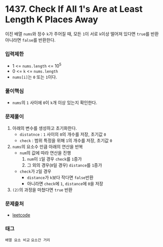# 1437. Check If All 1's Are at Least Length K Places Away
이진 배열 `nums`와 정수 `k`가 주어질 때, 모든 `1`이 서로 `k`이상 떨어져 있다면 `true`를 반환  
아니라면 `false`를 반환한다.
### 입력제한
- 1 <= `nums.length` <= 10<sup>5</sup>
- 0 <= `k` <= `nums.length`
- `nums[i]`는 `0` 또는 `1`이다.
### 풀이핵심
- `nums`의 `1` 사이에 `0`이 `k`개 이상 있는지 확인한다.
### 문제풀이
1. 아래의 변수를 생성하고 초기화한다.
   - `distatnce` : `1` 사이의 `0`의 개수를 저장, 초기값 `0`
   - `check` : 범위 특정을 위해 `1`의 개수를 저장, 초기값 `0`
2. `nums`의 요소수 만큼 아래의 연산을 반복
   - `num`의 값에 따라 연산을 진행
      1. `num`이 `1`일 경우 `check`를 `1`증가
      2. 그 외의 경우(`0`일 경우) `distance`를 `1`증가
   - `check`가 `2`일 경우
     - `distance`가 `k`보다 작다면 `false`반환
     - 아니라면 `check`에 `1`, `distance`에 `0`을 저장
3. `(2)`의 과정을 마쳤다면 `true` 반환
### 문제출처
- [leetcode](https://leetcode.com/problems/check-if-all-1s-are-at-least-length-k-places-away/)
### 태그
`배열 요소 비교` `요소간 거리`